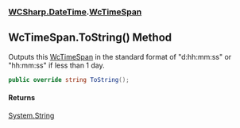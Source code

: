 ### [WCSharp.DateTime](WCSharp.DateTime.md 'WCSharp.DateTime').[WcTimeSpan](WCSharp.DateTime.WcTimeSpan.md 'WCSharp.DateTime.WcTimeSpan')

## WcTimeSpan.ToString() Method

Outputs this [WcTimeSpan](WCSharp.DateTime.WcTimeSpan.md 'WCSharp.DateTime.WcTimeSpan') in the standard format of "d:hh:mm:ss" or "hh:mm:ss" if less than 1 day.

```csharp
public override string ToString();
```

#### Returns
[System.String](https://docs.microsoft.com/en-us/dotnet/api/System.String 'System.String')